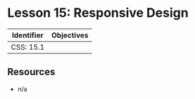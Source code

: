 # Lesson 15: Responsive Design

Identifier   | Objectives
-------------|------------
CSS: 15.1    | 

## Resources
- n/a
